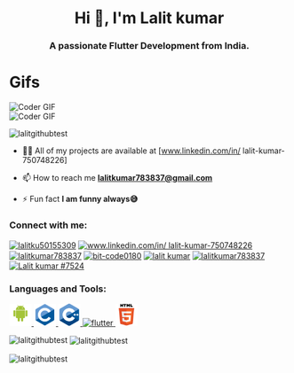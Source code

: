 <h1 align="center">Hi 👋, I'm Lalit kumar</h1>
<h3 align="center">A passionate Flutter Development from India.</h3>

# Gifs

<img alt="Coder GIF" height=250 width=350 src="https://magiccopy.xyz/assets/images/hadder.gif" />
<br>
<img alt="Coder GIF" height=250 width=350 src="https://images.squarespace-cdn.com/content/v1/5769fc401b631bab1addb2ab/1541580611624-TE64QGKRJG8SWAIUS7NS/ke17ZwdGBToddI8pDm48kPoswlzjSVMM-SxOp7CV59BZw-zPPgdn4jUwVcJE1ZvWQUxwkmyExglNqGp0IvTJZamWLI2zvYWH8K3-s_4yszcp2ryTI0HqTOaaUohrI8PI6FXy8c9PWtBlqAVlUS5izpdcIXDZqDYvprRqZ29Pw0o/coding-freak.gif" />

<p align="left"> <img src="https://komarev.com/ghpvc/?username=lalitgithubtest&label=Profile%20views&color=0e75b6&style=flat" alt="lalitgithubtest" /> </p>

- 👨‍💻 All of my projects are available at [www.linkedin.com/in/ lalit-kumar-750748226]

- 📫 How to reach me **lalitkumar783837@gmail.com**

- ⚡ Fun fact **I am funny always😅**

<h3 align="left">Connect with me:</h3>
<p align="left">
<a href="https://twitter.com/lalitku50155309" target="blank"><img align="center" src="https://raw.githubusercontent.com/rahuldkjain/github-profile-readme-generator/master/src/images/icons/Social/twitter.svg" alt="lalitku50155309" height="30" width="40" /></a>
<a href="https://linkedin.com/in/www.linkedin.com/in/ lalit-kumar-750748226" target="blank"><img align="center" src="https://raw.githubusercontent.com/rahuldkjain/github-profile-readme-generator/master/src/images/icons/Social/linked-in-alt.svg" alt="www.linkedin.com/in/ lalit-kumar-750748226" height="30" width="40" /></a>
<a href="https://www.hackerrank.com/lalitkumar783837" target="blank"><img align="center" src="https://raw.githubusercontent.com/rahuldkjain/github-profile-readme-generator/master/src/images/icons/Social/hackerrank.svg" alt="lalitkumar783837" height="30" width="40" /></a>
<a href="https://www.leetcode.com/lalit_kumar783837" target="blank"><img align="center" src="https://raw.githubusercontent.com/rahuldkjain/github-profile-readme-generator/master/src/images/icons/Social/leet-code.svg" alt="bit-code0180" height="30" width="40" /></a>
<a href="https://www.hackerearth.com/lalit kumar" target="blank"><img align="center" src="https://raw.githubusercontent.com/rahuldkjain/github-profile-readme-generator/master/src/images/icons/Social/hackerearth.svg" alt="lalit kumar" height="30" width="40" /></a>
<a href="https://auth.geeksforgeeks.org/user/lalitkumar783837" target="blank"><img align="center" src="https://raw.githubusercontent.com/rahuldkjain/github-profile-readme-generator/master/src/images/icons/Social/geeks-for-geeks.svg" alt="lalitkumar783837" height="30" width="40" /></a>
<a href="https://discord.gg/Lalit kumar #7524" target="blank"><img align="center" src="https://raw.githubusercontent.com/rahuldkjain/github-profile-readme-generator/master/src/images/icons/Social/discord.svg" alt="Lalit kumar #7524" height="30" width="40" /></a>
</p>

<h3 align="left">Languages and Tools:</h3>
<p align="left"> <a href="https://developer.android.com" target="_blank" rel="noreferrer"> <img src="https://raw.githubusercontent.com/devicons/devicon/master/icons/android/android-original-wordmark.svg" alt="android" width="40" height="40"/> </a> <a href="https://www.cprogramming.com/" target="_blank" rel="noreferrer"> <img src="https://raw.githubusercontent.com/devicons/devicon/master/icons/c/c-original.svg" alt="c" width="40" height="40"/> </a> <a href="https://www.w3schools.com/cpp/" target="_blank" rel="noreferrer"> <img src="https://raw.githubusercontent.com/devicons/devicon/master/icons/cplusplus/cplusplus-original.svg" alt="cplusplus" width="40" height="40"/> </a> <a href="https://flutter.dev" target="_blank" rel="noreferrer"> <img src="https://www.vectorlogo.zone/logos/flutterio/flutterio-icon.svg" alt="flutter" width="40" height="40"/> </a> <a href="https://www.w3.org/html/" target="_blank" rel="noreferrer"> <img src="https://raw.githubusercontent.com/devicons/devicon/master/icons/html5/html5-original-wordmark.svg" alt="html5" width="40" height="40"/> </a> </p>

<p><img align="left" src="https://github-readme-stats.vercel.app/api/top-langs?username=lalitgithubtest&show_icons=true&locale=en&layout=compact" alt="lalitgithubtest" /></p>

<p>&nbsp;<img align="center" src="https://github-readme-stats.vercel.app/api?username=lalitgithubtest&show_icons=true&locale=en" alt="lalitgithubtest" /></p>

<p><img align="center" src="https://github-readme-streak-stats.herokuapp.com/?user=lalitgithubtest&" alt="lalitgithubtest" /></p>
